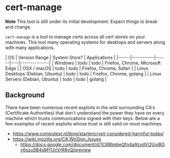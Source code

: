 # cert-manage

**Note** This tool is still under its initial development. Expect things to break and change.

`cert-manage` is a tool to manage certs across all cert stores on your machines. This tool many operating systems for desktops and servers along with many applications.

|  OS  | Version Range | System Store? | Applications |
|------|-----------|------|----|--------------|
| Windows | todo | todo | Firefox, Chrome, Microsoft Edge |
| OSX / macOS | todo | todo | Firefox, Chrome, Safari |
| Linux Desktops (Debian, Ubuntu) | todo | todo | Firefox, Chrome, golang |
| Linux Servers (Debian, Ubuntu) | todo | todo | golang |

## Background

There have been numerous recent exploits in the wild surrounding CA's (Certificate Authorities) that don't understand the power they have on every machine which trusts communications signed with their keys. Below are a few examples of recent exploits whose trust is still valid on most machines.

- https://www.computest.nl/blog/startencrypt-considered-harmful-today/
- https://wiki.mozilla.org/CA:WoSign_Issues
  - https://docs.google.com/document/d/1C6BlmbeQfn4a9zydVi2UvjBGv6szuSB4sMYUcVrR8vQ/preview
